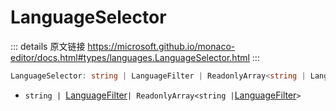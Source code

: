 # LanguageSelector
        
::: details 原文链接
https://microsoft.github.io/monaco-editor/docs.html#types/languages.LanguageSelector.html
:::

```ts
LanguageSelector: string | LanguageFilter | ReadonlyArray<string | LanguageFilter>
```

- `string | `[LanguageFilter](/api/languages/LanguageFilter.md)` | ReadonlyArray<string | `[LanguageFilter](/api/languages/LanguageFilter.md)`>`